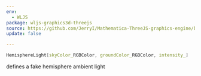 ```yaml
---
env:
  - WLJS
package: wljs-graphics3d-threejs
source: https://github.com/JerryI/Mathematica-ThreeJS-graphics-engine/blob/dev/src/kernel.js
update: false

---
```

```mathematica
HemisphereLight[skyColor_RGBColor, groundColor_RGBColor, intensity_]
```

defines a fake hemisphere ambient light